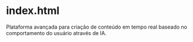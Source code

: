 # index.html
Plataforma avançada para criação de conteúdo em tempo real baseado no comportamento do usuário através de IA.
